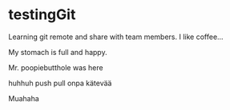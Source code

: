 # testingGit
Learning git remote and share with team members. I like coffee...

My stomach is full and happy.

Mr. poopiebutthole was here

huhhuh push pull onpa kätevää

Muahaha

